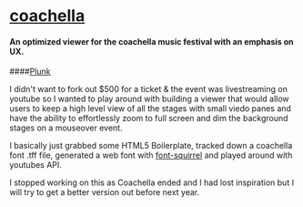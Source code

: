# [coachella](http://kavika.me/coachella) 
#### An optimized viewer for the coachella music festival with an emphasis on UX.
####[Plunk](http://embed.plnkr.co/JZ3vnu8ArlGuhpSzzpSP/)

I didn't want to fork out $500 for a ticket & the event was livestreaming on youtube so I wanted to play around with building a viewer that
would allow users to keep a high level view of all the stages with small viedo panes and have the ability to effortlessly zoom to full screen and dim the background 
stages on a mouseover event.

I basically just grabbed some HTML5 Boilerplate, tracked down a coachella font .tff file, generated a web font with [font-squirrel](https://www.fontsquirrel.com/tools/webfont-generator)
and played around with youtubes API.

I stopped working on this as Coachella ended and I had lost inspiration but I will try to get a better version out before next year.
